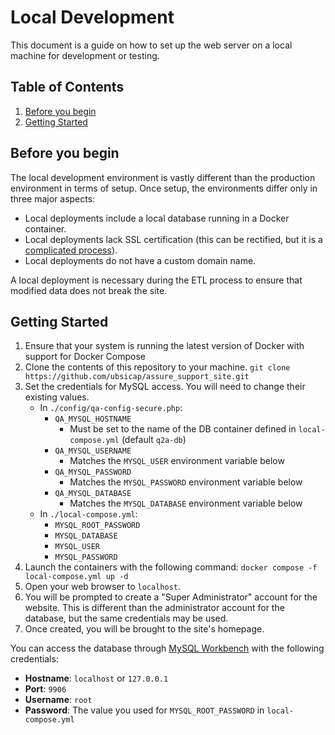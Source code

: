 # Local Development

This document is a guide on how to set up the web server on a local machine for development or testing.

## Table of Contents

1. [Before you begin](#before-you-begin)
1. [Getting Started](#getting-started)

## Before you begin

The local development environment is vastly different than the production environment in terms of setup.
Once setup, the environments differ only in three major aspects:

-   Local deployments include a local database running in a Docker container.
-   Local deployments lack SSL certification (this can be rectified, but it is a [complicated process](https://www.digitalocean.com/community/tutorials/how-to-create-a-self-signed-ssl-certificate-for-apache-in-ubuntu-20-04)).
-   Local deployments do not have a custom domain name.

A local deployment is necessary during the ETL process to ensure that modified data does not break the site.

## Getting Started

1. Ensure that your system is running the latest version of Docker with support for Docker Compose
1. Clone the contents of this repository to your machine.
   `git clone https://github.com/ubsicap/assure_support_site.git`
1. Set the credentials for MySQL access. You will need to change their existing values.
    - In `./config/qa-config-secure.php`:
        - `QA_MYSQL_HOSTNAME`
            - Must be set to the name of the DB container defined in `local-compose.yml` (default `q2a-db`)
        - `QA_MYSQL_USERNAME`
            - Matches the `MYSQL_USER` environment variable below
        - `QA_MYSQL_PASSWORD`
            - Matches the `MYSQL_PASSWORD` environment variable below
        - `QA_MYSQL_DATABASE`
            - Matches the `MYSQL_DATABASE` environment variable below
    - In `./local-compose.yml`:
        - `MYSQL_ROOT_PASSWORD`
        - `MYSQL_DATABASE`
        - `MYSQL_USER`
        - `MYSQL_PASSWORD`
1. Launch the containers with the following command:
   `docker compose -f local-compose.yml up -d`
1. Open your web browser to `localhost`.
1. You will be prompted to create a "Super Administrator" account for the website. This is different than the administrator account for the database, but the same credentials may be used.
1. Once created, you will be brought to the site's homepage.

You can access the database through [MySQL Workbench](https://www.mysql.com/products/workbench) with the following credentials:

-   **Hostname**: `localhost` or `127.0.0.1`
-   **Port**: `9906`
-   **Username**: `root`
-   **Password**: The value you used for `MYSQL_ROOT_PASSWORD` in `local-compose.yml`
